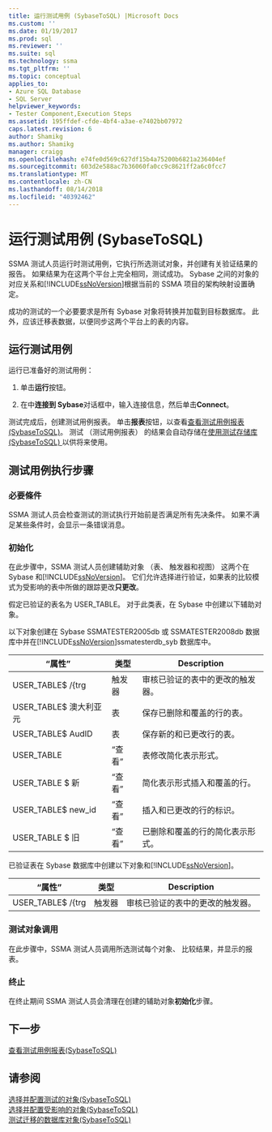 ```yaml
---
title: 运行测试用例 (SybaseToSQL) |Microsoft Docs
ms.custom: ''
ms.date: 01/19/2017
ms.prod: sql
ms.reviewer: ''
ms.suite: sql
ms.technology: ssma
ms.tgt_pltfrm: ''
ms.topic: conceptual
applies_to:
- Azure SQL Database
- SQL Server
helpviewer_keywords:
- Tester Component,Execution Steps
ms.assetid: 195ffdef-cfde-4bf4-a3ae-e7402bb07972
caps.latest.revision: 6
author: Shamikg
ms.author: Shamikg
manager: craigg
ms.openlocfilehash: e74fe0d569c627df15b4a75200b6821a236404ef
ms.sourcegitcommit: 603d2e588ac7b36060fa0cc9c8621ff2a6c0fcc7
ms.translationtype: MT
ms.contentlocale: zh-CN
ms.lasthandoff: 08/14/2018
ms.locfileid: "40392462"
---
```

# <a name="running-test-cases-sybasetosql"></a>运行测试用例 (SybaseToSQL)
SSMA 测试人员运行时测试用例，它执行所选测试对象，并创建有关验证结果的报告。 如果结果为在这两个平台上完全相同，测试成功。 Sybase 之间的对象的对应关系和[!INCLUDE[ssNoVersion](../../includes/ssnoversion-md.md)]根据当前的 SSMA 项目的架构映射设置确定。  
  
成功的测试的一个必要要求是所有 Sybase 对象将转换并加载到目标数据库。 此外，应该迁移表数据，以便同步这两个平台上的表的内容。  
  
## <a name="run-test-case"></a>运行测试用例  
运行已准备好的测试用例：  
  
1.  单击**运行**按钮。  
  
2.  在中**连接到 Sybase**对话框中，输入连接信息，然后单击**Connect**。  
  
测试完成后，创建测试用例报表。 单击**报表**按钮，以查看[查看测试用例报表&#40;SybaseToSQL&#41;](../../ssma/sybase/viewing-test-case-reports-sybasetosql.md)。 测试 （测试用例报表） 的结果会自动存储在[使用测试存储库&#40;SybaseToSQL&#41; ](../../ssma/sybase/using-test-repositories-sybasetosql.md)以供将来使用。  
  
## <a name="test-case-execution-steps"></a>测试用例执行步骤  
  
### <a name="prerequisites"></a>必要條件  
SSMA 测试人员会检查测试的测试执行开始前是否满足所有先决条件。 如果不满足某些条件时，会显示一条错误消息。  
  
### <a name="initialization"></a>初始化  
在此步骤中，SSMA 测试人员创建辅助对象 （表、 触发器和视图） 这两个在 Sybase 和[!INCLUDE[ssNoVersion](../../includes/ssnoversion-md.md)]。 它们允许选择进行验证，如果表的比较模式为受影响的表中所做的跟踪更改**只更改**。  
  
假定已验证的表名为 USER_TABLE。 对于此类表，在 Sybase 中创建以下辅助对象。  
  
以下对象创建在 Sybase SSMATESTER2005db 或 SSMATESTER2008db 数据库中并在[!INCLUDE[ssNoVersion](../../includes/ssnoversion-md.md)]ssmatesterdb_syb 数据库中。  
  
|“属性”|类型|Description|  
|--------|--------|---------------|  
|USER_TABLE$ /{trg|触发器|审核已验证的表中的更改的触发器。|  
|USER_TABLE$ 澳大利亚元|表|保存已删除和覆盖的行的表。|  
|USER_TABLE$ AudID|表|保存新的和已更改行的表。|  
|USER_TABLE|“查看”|表修改简化表示形式。|  
|USER_TABLE $ 新|“查看”|简化表示形式插入和覆盖的行。|  
|USER_TABLE$ new_id|“查看”|插入和已更改的行的标识。|  
|USER_TABLE $ 旧|“查看”|已删除和覆盖的行的简化表示形式。|  
  
已验证表在 Sybase 数据库中创建以下对象和[!INCLUDE[ssNoVersion](../../includes/ssnoversion-md.md)]。  
  
|“属性”|类型|Description|  
|--------|--------|---------------|  
|USER_TABLE$ /{trg|触发器|审核已验证的表中的更改的触发器。|  
  
### <a name="test-object-calls"></a>测试对象调用  
在此步骤中，SSMA 测试人员调用所选测试每个对象、 比较结果，并显示的报表。  
  
### <a name="finalization"></a>终止  
在终止期间 SSMA 测试人员会清理在创建的辅助对象**初始化**步骤。  
  
## <a name="next-step"></a>下一步  
[查看测试用例报表&#40;SybaseToSQL&#41;](../../ssma/sybase/viewing-test-case-reports-sybasetosql.md)  
  
## <a name="see-also"></a>请参阅  
[选择并配置测试的对象&#40;SybaseToSQL&#41;](../../ssma/sybase/selecting-and-configuring-objects-to-test-sybasetosql.md)  
[选择并配置受影响的对象&#40;SybaseToSQL&#41;](../../ssma/sybase/selecting-and-configuring-affected-objects-sybasetosql.md)  
[测试迁移的数据库对象&#40;SybaseToSQL&#41;](../../ssma/sybase/testing-migrated-database-objects-sybasetosql.md)  
  
